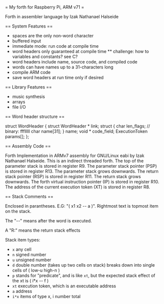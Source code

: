 = My forth for Raspberry Pi, ARM v71 =

Forth in assembler language by Izak Nathanael Halseide

== System Features ==

* spaces are the only non-word character
* buffered input
* immediate mode: run code at compile time
* word headers only guaranteed at compile time
** challenge: how to variables and constants? see C?
* word headers include name, source code, and compiled code
* words can have names up to a 31-characters long
* compile ARM code
* save word headers at run time only if desired

== Library Features ==

* music synthesis
* arrays
* file I/O

== Word header structure ==

 struct WordHeader {
     struct WordHeader * link;
     struct {
         char len_flags;  // binary: ffflllll
         char name[31];
     } name;
     void * code_field;
     ExecutionToken params[];
 };

== Assembly Code ==

Forth Implementation in ARMv7 assembly for GNU/Linux eabi by Izak Nathanael
Halseide. This is an indirect threaded forth. The top of the parameter stack
is stored in register R9. The parameter stack pointer (PSP) is stored in
register R13. The parameter stack grows downwards. The return stack pointer
(RSP) is stored in register R11. The return stack grows downwards. The forth
virtual instruction pointer (IP) is stored in register R10. The address of the
current execution token (XT) is stored in register R8.

== Stack Comments ==

Enclosed in parantheses. E.G: "( x1 x2 -- a )". Rightmost text is topmost item on the stack.

The "--" means after the word is executed.

A "R:" means the return stack effects

Stack item types:
* `x` any cell
* `n` signed number
* `u` unsigned number
* `d` double number (takes up two cells on stack)
breaks down into single cells of ( low-u high-n )
* `p` stands for "predicate", and is like `xt`, but the expected stack effect of the xt is ( i*x -- f )
* `xt` execution token, which is an executable address
* `a` address
* `i*x` items of type x, i number total

